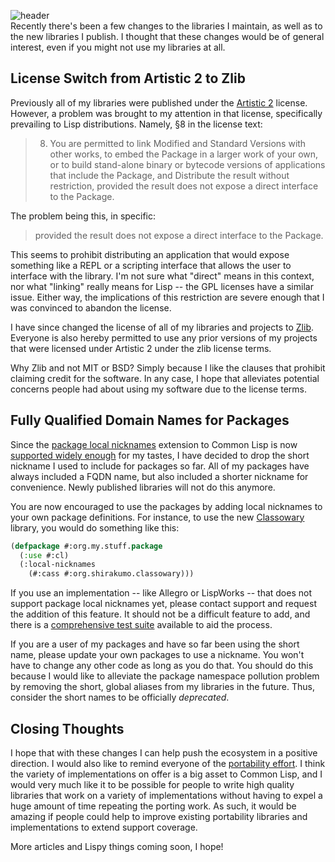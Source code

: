 ![header](https://filebox.tymoon.eu//file/TVRjNE5RPT0=)  
Recently there's been a few changes to the libraries I maintain, as well as to the new libraries I publish. I thought that these changes would be of general interest, even if you might not use my libraries at all.

## License Switch from Artistic 2 to Zlib
Previously all of my libraries were published under the [Artistic 2](https://opensource.org/licenses/Artistic-2.0) license. However, a problem was brought to my attention in that license, specifically prevailing to Lisp distributions. Namely, §8 in the license text:

> 8) You are permitted to link Modified and Standard Versions with other works, to embed the Package in a larger work of your own, or to build stand-alone binary or bytecode versions of applications that include the Package, and Distribute the result without restriction, provided the result does not expose a direct interface to the Package.

The problem being this, in specific:

> provided the result does not expose a direct interface to the Package.

This seems to prohibit distributing an application that would expose something like a REPL or a scripting interface that allows the user to interface with the library. I'm not sure what "direct" means in this context, nor what "linking" really means for Lisp -- the GPL licenses have a similar issue. Either way, the implications of this restriction are severe enough that I was convinced to abandon the license.

I have since changed the license of all of my libraries and projects to [Zlib](https://opensource.org/licenses/Zlib). Everyone is also hereby permitted to use any prior versions of my projects that were licensed under Artistic 2 under the zlib license terms.

Why Zlib and not MIT or BSD? Simply because I like the clauses that prohibit claiming credit for the software. In any case, I hope that alleviates potential concerns people had about using my software due to the license terms.

## Fully Qualified Domain Names for Packages
Since the [package local nicknames](http://sbcl.org/manual/#Package_002dLocal-Nicknames) extension to Common Lisp is now [supported widely enough](https://shinmera.github.io/portability/#trivial-package-local-nicknames) for my tastes, I have decided to drop the short nickname I used to include for packages so far. All of my packages have always included a FQDN name, but also included a shorter nickname for convenience. Newly published libraries will not do this anymore.

You are now encouraged to use the packages by adding local nicknames to your own package definitions. For instance, to use the new [Classowary](https://shinmera.github.io/classowary) library, you would do something like this:

```commonlisp
(defpackage #:org.my.stuff.package
  (:use #:cl)
  (:local-nicknames
    (#:cass #:org.shirakumo.classowary)))
```

If you use an implementation -- like Allegro or LispWorks -- that does not support package local nicknames yet, please contact support and request the addition of this feature. It should not be a difficult feature to add, and there is a [comprehensive test suite](https://github.com/phoe/trivial-package-local-nicknames) available to aid the process.

If you are a user of my packages and have so far been using the short name, please update your own packages to use a nickname. You won't have to change any other code as long as you do that. You should do this because I would like to alleviate the package namespace pollution problem by removing the short, global aliases from my libraries in the future. Thus, consider the short names to be officially *deprecated*.

## Closing Thoughts
I hope that with these changes I can help push the ecosystem in a positive direction. I would also like to remind everyone of the [portability effort](https://shinmera.github.io/portability). I think the variety of implementations on offer is a big asset to Common Lisp, and I would very much like it to be possible for people to write high quality libraries that work on a variety of implementations without having to expel a huge amount of time repeating the porting work. As such, it would be amazing if people could help to improve existing portability libraries and implementations to extend support coverage.

More articles and Lispy things coming soon, I hope!
